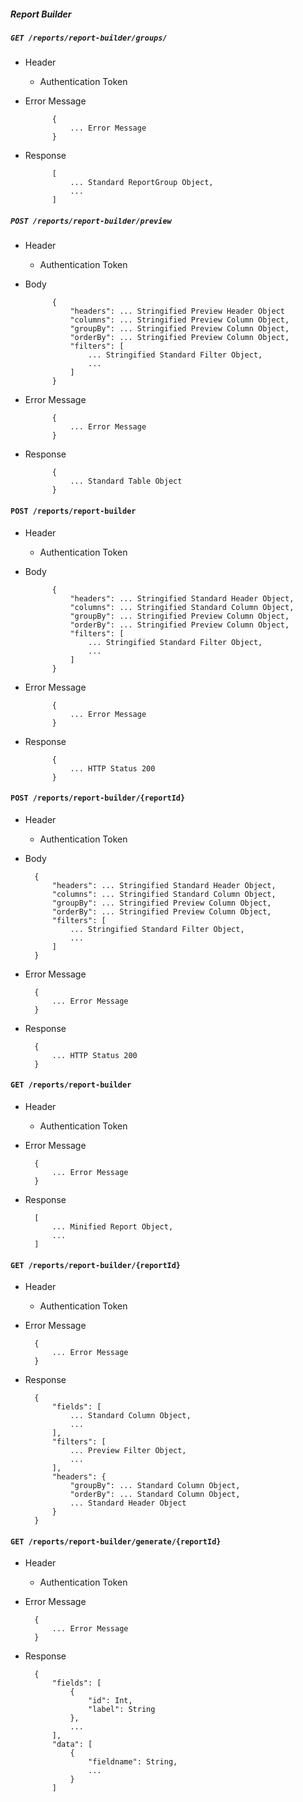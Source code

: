 ##### Report Builder

##### `GET /reports/report-builder/groups/`
+ Header
	- Authentication Token

+ Error Message

			{
				... Error Message
			}            
+ Response

            [
				... Standard ReportGroup Object,
				...
			]

##### `POST /reports/report-builder/preview`
+ Header
	- Authentication Token

+ Body

			{
				"headers": ... Stringified Preview Header Object
				"columns": ... Stringified Preview Column Object,
				"groupBy": ... Stringified Preview Column Object,
				"orderBy": ... Stringified Preview Column Object,
				"filters": [
					... Stringified Standard Filter Object,
					...
				]
			}

+ Error Message

			{
				... Error Message
			}            
+ Response

            {
                ... Standard Table Object
            }
			
#### `POST /reports/report-builder`
+ Header
	-	 Authentication Token

+ Body

			{
				"headers": ... Stringified Standard Header Object,
				"columns": ... Stringified Standard Column Object,
				"groupBy": ... Stringified Preview Column Object,
				"orderBy": ... Stringified Preview Column Object,
				"filters": [
					... Stringified Standard Filter Object,
					...
				]
			}
+ Error Message
 
			{
				... Error Message
			}
+ Response

			{
				... HTTP Status 200
			}

#### `POST /reports/report-builder/{reportId}`
+ Header
	-	Authentication Token

+ Body

		{
			"headers": ... Stringified Standard Header Object,
			"columns": ... Stringified Standard Column Object,
			"groupBy": ... Stringified Preview Column Object,
			"orderBy": ... Stringified Preview Column Object,
			"filters": [
				... Stringified Standard Filter Object,
				...
			]
		}
+ Error Message

		{
			... Error Message
		}

+ Response

		{
			... HTTP Status 200
		}

#### `GET /reports/report-builder`
+ Header
	- Authentication Token

+ Error Message

		{
			... Error Message
		}

+ Response

		[
			... Minified Report Object,
			...
		]

#### `GET /reports/report-builder/{reportId}`
+ Header
	- Authentication Token

+ Error Message

		{
			... Error Message
		}
+ Response

		{
			"fields": [
				... Standard Column Object,
				...
			],
			"filters": [
				... Preview Filter Object,
				...
			],
			"headers": {
				"groupBy": ... Standard Column Object,
				"orderBy": ... Standard Column Object,
				... Standard Header Object
			}
		}

#### `GET /reports/report-builder/generate/{reportId}`

+ Header
	- Authentication Token

+ Error Message

		{
			... Error Message
		}

+ Response

		{
			"fields": [
				{
					"id": Int,
					"label": String
				},
				...
			],
			"data": [
				{
					"fieldname": String,
					...
				}
			]